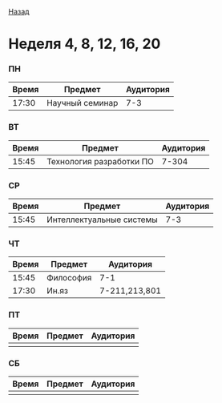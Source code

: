 [Назад](readme.md)
# Неделя 4, 8, 12, 16, 20

### ПН
Время | Предмет | Аудитория
----- | ------- | ---------
17:30 | Научный семинар | 7-3

### ВТ
Время | Предмет | Аудитория
----- | ------- | ---------
15:45 | Технология  разработки ПО | 7-304

### СР
Время | Предмет | Аудитория
----- | ------- | ---------
15:45 | Интеллектуальные системы  | 7-3

### ЧТ
Время | Предмет | Аудитория
----- | ------- | ---------
15:45 | Философия | 7-1
17:30 | Ин.яз     | 7-211,213,801

### ПТ
Время | Предмет | Аудитория
----- | ------- | ---------
      |         |
### СБ
Время | Предмет | Аудитория
----- | ------- | ---------
      |         |

